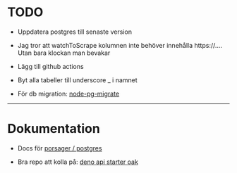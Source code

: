 # TODO

* Uppdatera postgres till senaste version


* Jag tror att watchToScrape kolumnen inte behöver innehålla https://.... Utan bara klockan man bevakar


* Lägg till github actions


* Byt alla tabeller till underscore _ i namnet


* För db migration: [node-pg-migrate](https://salsita.github.io/node-pg-migrate/cli)


---


# Dokumentation

* Docs för [porsager / postgres](https://github.com/porsager/postgres)


* Bra repo att kolla på: [deno api starter oak](https://github.com/asad-mlbd/deno-api-starter-oak)